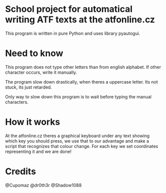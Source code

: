 # School project for automatical writing ATF texts at the atfonline.cz

This program is written in pure Python and uses library pyautogui.

# Need to know
This program does not type other letters than from english alphabet. If other character occurs, write it manually.

The program slow down drastically, when theres a uppercase letter. Its not stuck, its just retarded.

Only way to slow down this program is to wait before typing the manual characters. 

# How it works

At the atfonline.cz theres a graphical keyboard under any text showing which key you should press, we use that to our advantage
and make a script that recognizes that colour change. For each key we set coordinates representing it and we are done!

# Credits

@Cupomaz
@dr0th3r
@Shadow1088